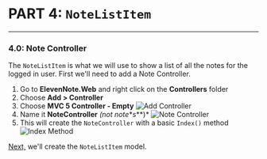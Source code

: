 # PART 4: `NoteListItem`
---
### 4.0: Note Controller
The `NoteListItem` is what we will use to show a list of all the notes for the logged in user. First we'll need to add a Note Controller.
1. Go to **ElevenNote.Web** and right click on the **Controllers** folder
2. Choose **Add > Controller**
3. Choose **MVC 5 Controller - Empty**
![Add Controller](/assets/4.0-A.png)
4. Name it **NoteController** *(not note**_s_**)*
![Note Controller](/assets/4.0-B.png)
5. This will create the `NoteController` with a basic `Index()` method
![Index Method](/assets/4.0-C.png)

[Next,](4.1-NoteListItemModel.md) we'll create the `NoteListItem` model.
